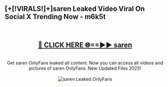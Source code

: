<h2>[+[!VIRALS!]+]saren Leaked Video Viral On Social X Trending Now - m6k5t</h2>
<br>
<div align="center">
<h2><a href="https://libra.edu.pl?saren" rel="nofollow">🔴 CLICK HERE 🌐==►► saren</a></h2>
<br>
Get saren OnlyFans leaked all content. Now you can access all videos and pictures of saren OnlyFans. New Updated Files 2025!
<br>
<br>
<a href="https://libra.edu.pl?saren" rel="nofollow" data-target="animated-image.originalLink"><img src="https://i.ibb.co.com/WyWwxjT/player-gif2.gif" alt="saren Leaked OnlyFans" style="max-width: 100%; display: inline-block;" data-target="animated-image.originalImage"></a>
</div>
<br>